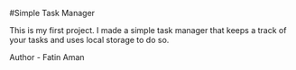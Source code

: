 #Simple Task Manager

This is my first project.
I made a simple task manager that keeps a track of your
tasks and uses local storage to do so.

Author - Fatin Aman
